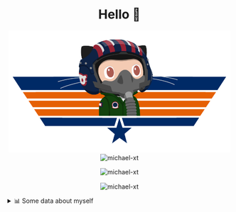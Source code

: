 <h1 align="center">Hello 👋</h1>


<p align="center"><img src="https://raw.githubusercontent.com/Michael-xT/Michael-xT/main/.github/topguntocat.png" width=500>
 <br>
<img src="https://komarev.com/ghpvc/?username=michael-xt&style=for-the-badge" alt="michael-xt" /> 
</p>

<p align="center"><img align="center" src="https://github-readme-stats.vercel.app/api/top-langs/?username=michael-xt&layout=compact&theme=dark&show_icons=true" alt="michael-xt" /></p>
<p align="center"><img align="center" src="https://github-readme-stats.vercel.app/api?username=michael-xt&show_icons=true&theme=dark&show_icons=true" alt="michael-xt" /></p>

<details align="left"><summary>📊 Some data about myself</summary>
<p>

<!--START_SECTION:waka-->
![Code Time](http://img.shields.io/badge/Code%20Time-560%20hrs%208%20mins-blue)

**🐱 My GitHub Data** 

> 🏆 0 Contributions in the Year 2023
 > 
> 📦 16.7 MB Used in GitHub's Storage 
 > 
> 🚫 Not Opted to Hire
 > 
> 📜 10 Public Repositories 
 > 
> 🔑 29 Private Repositories  
 > 
**I'm a Night 🦉** 

```text
🌞 Morning    42 commits     ██████░░░░░░░░░░░░░░░░░░░   26.42% 
🌆 Daytime    33 commits     █████░░░░░░░░░░░░░░░░░░░░   20.75% 
🌃 Evening    82 commits     █████████████░░░░░░░░░░░░   51.57% 
🌙 Night      2 commits      ░░░░░░░░░░░░░░░░░░░░░░░░░   1.26%

```
📅 **I'm Most Productive on Thursday** 

```text
Monday       17 commits     ██░░░░░░░░░░░░░░░░░░░░░░░   10.69% 
Tuesday      25 commits     ████░░░░░░░░░░░░░░░░░░░░░   15.72% 
Wednesday    28 commits     ████░░░░░░░░░░░░░░░░░░░░░   17.61% 
Thursday     51 commits     ████████░░░░░░░░░░░░░░░░░   32.08% 
Friday       5 commits      ░░░░░░░░░░░░░░░░░░░░░░░░░   3.14% 
Saturday     26 commits     ████░░░░░░░░░░░░░░░░░░░░░   16.35% 
Sunday       7 commits      █░░░░░░░░░░░░░░░░░░░░░░░░   4.4%

```


📊 **This Week I Spent My Time On** 

```text
🔥 Editors: 
VS Code                  0 secs              █████████████████████████   100.0%

💻 Operating System: 
Windows                  0 secs              █████████████████████████   100.0%

```

**I Mostly Code in JavaScript** 

```text
JavaScript               10 repos            ██████░░░░░░░░░░░░░░░░░░░   27.03% 
Java                     9 repos             ██████░░░░░░░░░░░░░░░░░░░   24.32% 
C#                       4 repos             ██░░░░░░░░░░░░░░░░░░░░░░░   10.81% 
Vue                      3 repos             ██░░░░░░░░░░░░░░░░░░░░░░░   8.11% 
HTML                     2 repos             █░░░░░░░░░░░░░░░░░░░░░░░░   5.41%

```


**Timeline**

![Chart not found](https://raw.githubusercontent.com/Michael-xT/Michael-xT/main/charts/bar_graph.png) 


 Last Updated on 16/01/2023 01:46:49 UTC
<!--END_SECTION:waka-->
</p>
